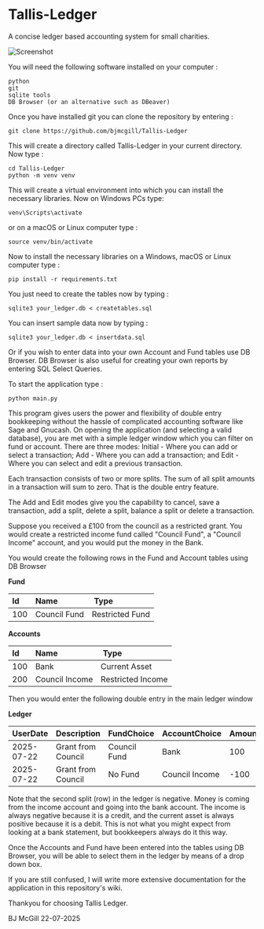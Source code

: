 # Tallis-Ledger
A concise ledger based accounting system for small charities.

![Screenshot]("./Screenshot.png")

You will need the following software installed on your computer :

```
python
git
sqlite tools
DB Browser (or an alternative such as DBeaver)
```

Once you have installed git you can clone the repository by entering :

```
git clone https://github.com/bjmcgill/Tallis-Ledger
```

This will create a directory called Tallis-Ledger in your current directory. Now type :

```
cd Tallis-Ledger
python -m venv venv
```

This will create a virtual environment into which you can install the necessary libraries. Now on Windows PCs type:

```
venv\Scripts\activate
```

or on a macOS or Linux computer type :

```
source venv/bin/activate
```

Now to install the necessary libraries on a Windows, macOS or Linux computer type :

```
pip install -r requirements.txt
```

You just need to create the tables now by typing :

```
sqlite3 your_ledger.db < createtables.sql
```

You can insert sample data now by typing :

```
sqlite3 your_ledger.db < insertdata.sql
```

Or if you wish to enter data into your own Account and Fund tables use DB Browser. DB Browser is also useful for creating your own reports by entering SQL Select Queries. 

To start the application type :

```
python main.py
```

This program gives users the power and flexibility of double entry bookkeeping without the hassle of complicated accounting software like Sage and Gnucash. On opening the application (and selecting a valid database), you are met with a simple ledger window which you can filter on fund or account. There are three modes: Initial - Where you can add or select a transaction; Add - Where you can add a transaction; and Edit - Where you can select and edit a previous transaction.

Each transaction consists of two or more splits. The sum of all split amounts in a transaction will sum to zero. That is the double entry feature.

The Add and Edit modes give you the capability to cancel, save a transaction, add a split, delete a split, balance a split or delete a transaction.

Suppose you received a £100 from the council as a restricted grant. You would create a restricted income fund called "Council Fund", a "Council Income" account, and you would put the money in the Bank.

You would create the following rows in the Fund and Account tables using DB Browser

**Fund**

| Id | Name | Type |
|:---|:-----|:-----|
| 100 | Council Fund | Restricted Fund |

**Accounts**

| Id | Name | Type |
|:---|:-----|:-----|
| 100 | Bank | Current Asset |
| 200 | Council Income | Restricted Income |

Then you would enter the following double entry in the main ledger window

**Ledger**

| UserDate | Description | FundChoice | AccountChoice | Amount |
|:---------|:------------|:-----------|---------------|--------|
| 2025-07-22 | Grant from Council | Council Fund | Bank | 100 |
| 2025-07-22 | Grant from Council | No Fund | Council Income | -100 |

Note that the second split (row) in the ledger is negative. Money is coming from the income account and going into the bank account. The income is always negative because it is a credit, and the current asset is always positive because it is a debit. This is not what you might expect from looking at a bank statement, but bookkeepers always do it this way.

Once the Accounts and Fund have been entered into the tables using DB Browser, you will be able to select them in the ledger by means of a drop down box.

If you are still confused, I will write more extensive documentation for the application in this repository's wiki.

Thankyou for choosing Tallis Ledger.

BJ McGill 22-07-2025
